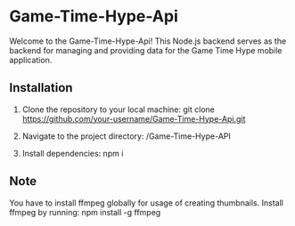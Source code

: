 # Game-Time-Hype-Api

Welcome to the Game-Time-Hype-Api! This Node.js backend serves as the backend for managing and providing data for the Game Time Hype mobile application.

## Installation

1. Clone the repository to your local machine: git clone https://github.com/your-username/Game-Time-Hype-Api.git

2. Navigate to the project directory: /Game-Time-Hype-API

3. Install dependencies: npm i

## Note

You have to install ffmpeg globally for usage of creating thumbnails. Install ffmpeg by running:
npm install -g ffmpeg